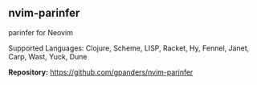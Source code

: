 ## nvim-parinfer

parinfer for Neovim

Supported Languages: Clojure, Scheme, LISP, Racket, Hy, Fennel, Janet, Carp, Wast, Yuck, Dune

**Repository:** <https://github.com/gpanders/nvim-parinfer>

<!-- vim: set ft=markdown: -->